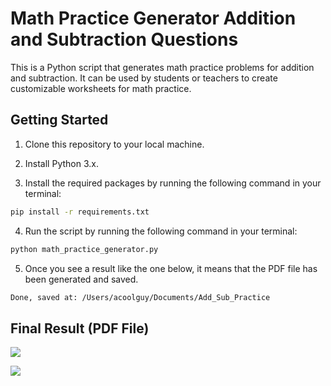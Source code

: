 # Math Practice Generator Addition and Subtraction Questions

This is a Python script that generates math practice problems for addition and subtraction. It can be used by students or teachers to create customizable worksheets for math practice.
## Getting Started

1. Clone this repository to your local machine.

2. Install Python 3.x.

3. Install the required packages by running the following command in your terminal:

```bash
pip install -r requirements.txt
```
4. Run the script by running the following command in your terminal:
```bash
python math_practice_generator.py
```
5. Once you see a result like the one below, it means that the PDF file has been generated and saved. 
```bash
Done, saved at: /Users/acoolguy/Documents/Add_Sub_Practice
```
  
## Final Result (PDF File)
![ ](https://github.com/githuberuser/Math-Practice-Generator-Addition-and-Subtraction-Questions-/raw/main/1.png)

![ ](https://github.com/githuberuser/Math-Practice-Generator-Addition-and-Subtraction-Questions-/raw/main/22.png)
